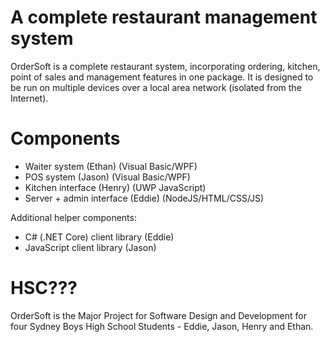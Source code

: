# A complete restaurant management system
OrderSoft is a complete restaurant system, incorporating ordering, kitchen, point of sales and management features in one package. It is designed to be run on multiple devices over a local area network (isolated from the Internet).

# Components
* Waiter system (Ethan) (Visual Basic/WPF)
* POS system (Jason) (Visual Basic/WPF)
* Kitchen interface (Henry) (UWP JavaScript)
* Server + admin interface (Eddie) (NodeJS/HTML/CSS/JS)

Additional helper components:
* C# (.NET Core) client library (Eddie)
* JavaScript client library (Jason)

# HSC???
OrderSoft is the Major Project for Software Design and Development for four Sydney Boys High School Students - Eddie, Jason, Henry and Ethan.
